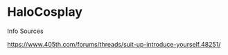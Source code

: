 # HaloCosplay


Info Sources

https://www.405th.com/forums/threads/suit-up-introduce-yourself.48251/
